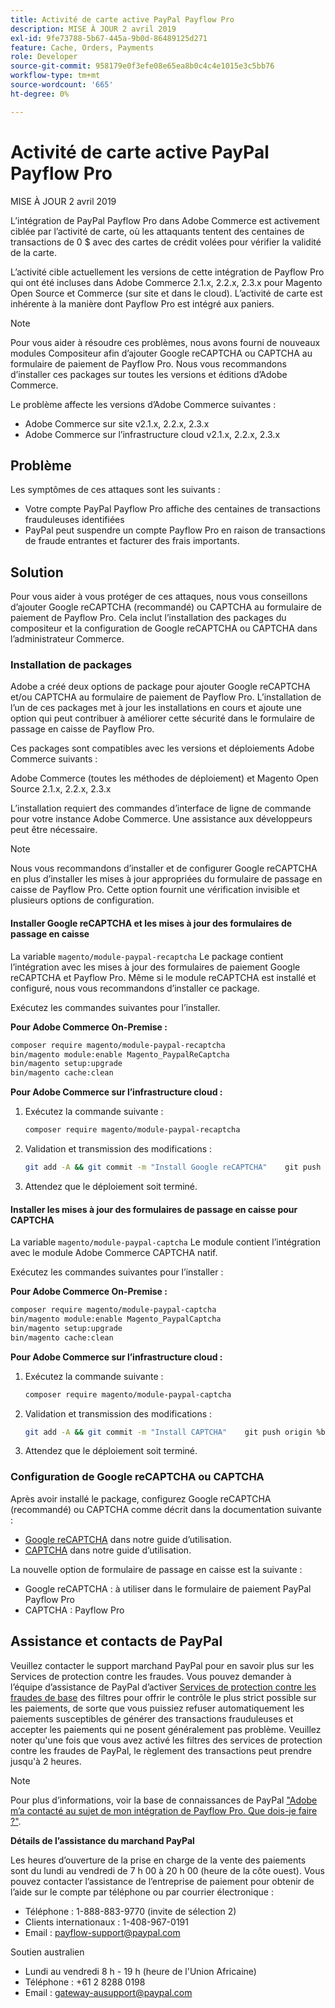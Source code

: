 ```yaml
---
title: Activité de carte active PayPal Payflow Pro
description: MISE À JOUR 2 avril 2019
exl-id: 9fe73788-5b67-445a-9b0d-86489125d271
feature: Cache, Orders, Payments
role: Developer
source-git-commit: 958179e0f3efe08e65ea8b0c4c4e1015e3c5bb76
workflow-type: tm+mt
source-wordcount: '665'
ht-degree: 0%

---
```


# Activité de carte active PayPal Payflow Pro

MISE À JOUR 2 avril 2019

L’intégration de PayPal Payflow Pro dans Adobe Commerce est activement ciblée par l’activité de carte, où les attaquants tentent des centaines de transactions de 0 $ avec des cartes de crédit volées pour vérifier la validité de la carte.

L’activité cible actuellement les versions de cette intégration de Payflow Pro qui ont été incluses dans Adobe Commerce 2.1.x, 2.2.x, 2.3.x pour Magento Open Source et Commerce (sur site et dans le cloud). L’activité de carte est inhérente à la manière dont Payflow Pro est intégré aux paniers.

>[!NOTE]
>
>Pour vous aider à résoudre ces problèmes, nous avons fourni de nouveaux modules Compositeur afin d’ajouter Google reCAPTCHA ou CAPTCHA au formulaire de paiement de Payflow Pro. Nous vous recommandons d’installer ces packages sur toutes les versions et éditions d’Adobe Commerce.

Le problème affecte les versions d’Adobe Commerce suivantes :

* Adobe Commerce sur site v2.1.x, 2.2.x, 2.3.x
* Adobe Commerce sur l’infrastructure cloud v2.1.x, 2.2.x, 2.3.x

## Problème

Les symptômes de ces attaques sont les suivants :

* Votre compte PayPal Payflow Pro affiche des centaines de transactions frauduleuses identifiées
* PayPal peut suspendre un compte Payflow Pro en raison de transactions de fraude entrantes et facturer des frais importants.

## Solution

Pour vous aider à vous protéger de ces attaques, nous vous conseillons d’ajouter Google reCAPTCHA (recommandé) ou CAPTCHA au formulaire de paiement de Payflow Pro. Cela inclut l’installation des packages du compositeur et la configuration de Google reCAPTCHA ou CAPTCHA dans l’administrateur Commerce.

### Installation de packages

Adobe a créé deux options de package pour ajouter Google reCAPTCHA et/ou CAPTCHA au formulaire de paiement de Payflow Pro. L’installation de l’un de ces packages met à jour les installations en cours et ajoute une option qui peut contribuer à améliorer cette sécurité dans le formulaire de passage en caisse de Payflow Pro.

Ces packages sont compatibles avec les versions et déploiements Adobe Commerce suivants :

Adobe Commerce (toutes les méthodes de déploiement) et Magento Open Source 2.1.x, 2.2.x, 2.3.x

L’installation requiert des commandes d’interface de ligne de commande pour votre instance Adobe Commerce. Une assistance aux développeurs peut être nécessaire.

>[!NOTE]
>
>Nous vous recommandons d’installer et de configurer Google reCAPTCHA en plus d’installer les mises à jour appropriées du formulaire de passage en caisse de Payflow Pro. Cette option fournit une vérification invisible et plusieurs options de configuration.

#### Installer Google reCAPTCHA et les mises à jour des formulaires de passage en caisse

La variable `magento/module-paypal-recaptcha` Le package contient l’intégration avec les mises à jour des formulaires de paiement Google reCAPTCHA et Payflow Pro. Même si le module reCAPTCHA est installé et configuré, nous vous recommandons d’installer ce package.

Exécutez les commandes suivantes pour l’installer.

**Pour Adobe Commerce On-Premise :**

```bash
composer require magento/module-paypal-recaptcha
bin/magento module:enable Magento_PaypalReCaptcha
bin/magento setup:upgrade
bin/magento cache:clean
```

**Pour Adobe Commerce sur l’infrastructure cloud :**

1. Exécutez la commande suivante :

   ```bash
   composer require magento/module-paypal-recaptcha
   ```

1. Validation et transmission des modifications :

   ```bash
   git add -A && git commit -m "Install Google reCAPTCHA"    git push origin %branch_name%
   ```

1. Attendez que le déploiement soit terminé.

#### Installer les mises à jour des formulaires de passage en caisse pour CAPTCHA

La variable `magento/module-paypal-captcha` Le module contient l’intégration avec le module Adobe Commerce CAPTCHA natif.

Exécutez les commandes suivantes pour l’installer :

**Pour Adobe Commerce On-Premise :**

```bash
composer require magento/module-paypal-captcha
bin/magento module:enable Magento_PaypalCaptcha
bin/magento setup:upgrade
bin/magento cache:clean
```

**Pour Adobe Commerce sur l’infrastructure cloud :**

1. Exécutez la commande suivante :

   ```bash
   composer require magento/module-paypal-captcha
   ```

1. Validation et transmission des modifications :

   ```bash
   git add -A && git commit -m "Install CAPTCHA"    git push origin %branch_name%
   ```

1. Attendez que le déploiement soit terminé.

### Configuration de Google reCAPTCHA ou CAPTCHA

Après avoir installé le package, configurez Google reCAPTCHA (recommandé) ou CAPTCHA comme décrit dans la documentation suivante :

* [Google reCAPTCHA](https://docs.magento.com/user-guide/stores/security-google-recaptcha.html) dans notre guide d’utilisation.
* [CAPTCHA](https://docs.magento.com/user-guide/stores/security-captcha.html) dans notre guide d’utilisation.

La nouvelle option de formulaire de passage en caisse est la suivante :

* Google reCAPTCHA : à utiliser dans le formulaire de paiement PayPal Payflow Pro
* CAPTCHA : Payflow Pro

## Assistance et contacts de PayPal

Veuillez contacter le support marchand PayPal pour en savoir plus sur les Services de protection contre les fraudes. Vous pouvez demander à l’équipe d’assistance de PayPal d’activer [Services de protection contre les fraudes de base](https://developer.paypal.com/api/nvp-soap/payflow/fraud-protection/) des filtres pour offrir le contrôle le plus strict possible sur les paiements, de sorte que vous puissiez refuser automatiquement les paiements susceptibles de générer des transactions frauduleuses et accepter les paiements qui ne posent généralement pas problème. Veuillez noter qu&#39;une fois que vous avez activé les filtres des services de protection contre les fraudes de PayPal, le règlement des transactions peut prendre jusqu&#39;à 2 heures.

>[!NOTE]
>
>Pour plus d’informations, voir la base de connaissances de PayPal [&quot;Adobe m’a contacté au sujet de mon intégration de Payflow Pro. Que dois-je faire ?&quot;](https://www.paypal.com/us/smarthelp/article/ts2242).

**Détails de l’assistance du marchand PayPal**

Les heures d’ouverture de la prise en charge de la vente des paiements sont du lundi au vendredi de 7 h 00 à 20 h 00 (heure de la côte ouest). Vous pouvez contacter l’assistance de l’entreprise de paiement pour obtenir de l’aide sur le compte par téléphone ou par courrier électronique :

* Téléphone : 1-888-883-9770 (invite de sélection 2)
* Clients internationaux : 1-408-967-0191
* Email : [payflow-support@paypal.com](mailto:payflow-support@paypal.com)

Soutien australien

* Lundi au vendredi 8 h - 19 h (heure de l&#39;Union Africaine)
* Téléphone : +61 2 8288 0198
* Email : [gateway-ausupport@paypal.com](mailto:gateway-ausupport@paypal.com)
